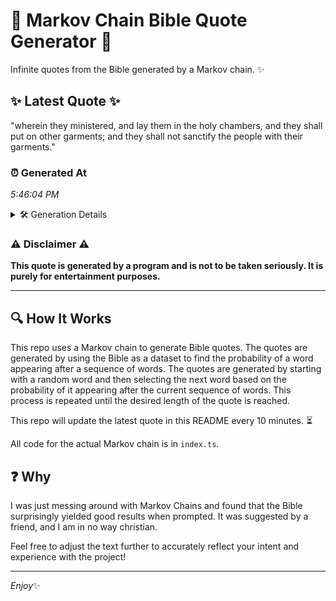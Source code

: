 # 📖 Markov Chain Bible Quote Generator 📖

Infinite quotes from the Bible generated by a Markov chain. ✨

## ✨ Latest Quote ✨
"wherein they ministered, and lay them in the holy chambers, and they shall put on other garments; and they shall not sanctify the people with their garments."

### ⏰ Generated At
*5:46:04 PM*

<details>
    <summary>🛠️ Generation Details</summary>
    <p>
        <strong>🌱 Seed:</strong> wherein<br>
        <strong>🔄 Iterations:</strong> 26<br>
        <strong>📜 Context History:</strong><br>[ wherein ]: they<br>[ wherein, they ]: ministered,<br>[ wherein, they, ministered, ]: and<br>[ wherein, they, ministered,, and ]: lay<br>[ wherein, they, ministered,, and, lay ]: them<br>[ wherein, they, ministered,, and, lay, them ]: in<br>[ they, ministered,, and, lay, them, in ]: the<br>[ ministered,, and, lay, them, in, the ]: holy<br>[ and, lay, them, in, the, holy ]: chambers,<br>[ lay, them, in, the, holy, chambers, ]: and<br>[ them, in, the, holy, chambers,, and ]: they<br>[ in, the, holy, chambers,, and, they ]: shall<br>[ the, holy, chambers,, and, they, shall ]: put<br>[ holy, chambers,, and, they, shall, put ]: on<br>[ chambers,, and, they, shall, put, on ]: other<br>[ and, they, shall, put, on, other ]: garments;<br>[ they, shall, put, on, other, garments; ]: and<br>[ shall, put, on, other, garments;, and ]: they<br>[ put, on, other, garments;, and, they ]: shall<br>[ on, other, garments;, and, they, shall ]: not<br>[ other, garments;, and, they, shall, not ]: sanctify<br>[ garments;, and, they, shall, not, sanctify ]: the<br>[ and, they, shall, not, sanctify, the ]: people<br>[ they, shall, not, sanctify, the, people ]: with<br>[ shall, not, sanctify, the, people, with ]: their<br>[ not, sanctify, the, people, with, their ]: garments.<br>
    </p>
</details>

### ⚠️ Disclaimer ⚠️
**This quote is generated by a program and is not to be taken seriously. It is purely for entertainment purposes.**

---

## 🔍 How It Works

This repo uses a Markov chain to generate Bible quotes. The quotes are generated by using the Bible as a dataset to find the probability of a word appearing after a sequence of words. The quotes are generated by starting with a random word and then selecting the next word based on the probability of it appearing after the current sequence of words. This process is repeated until the desired length of the quote is reached.

This repo will update the latest quote in this README every 10 minutes. ⏳

All code for the actual Markov chain is in `index.ts`.

## ❓ Why

I was just messing around with Markov Chains and found that the Bible surprisingly yielded good results when prompted. 
It was suggested by a friend, and I am in no way christian.

Feel free to adjust the text further to accurately reflect your intent and experience with the project!

---

*Enjoy*✨
